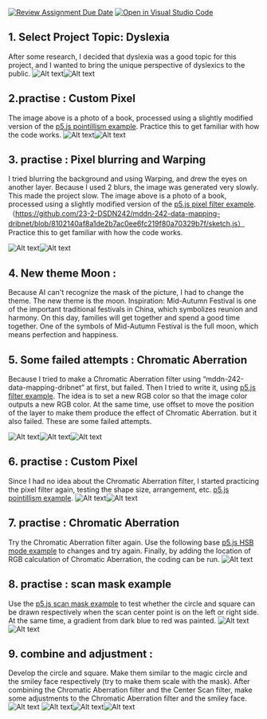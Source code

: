 [![Review Assignment Due Date](https://classroom.github.com/assets/deadline-readme-button-24ddc0f5d75046c5622901739e7c5dd533143b0c8e959d652212380cedb1ea36.svg)](https://classroom.github.com/a/ex6pWDJu)
[![Open in Visual Studio Code](https://classroom.github.com/assets/open-in-vscode-718a45dd9cf7e7f842a935f5ebbe5719a5e09af4491e668f4dbf3b35d5cca122.svg)](https://classroom.github.com/online_ide?assignment_repo_id=15015179&assignment_repo_type=AssignmentRepo)


## 1. Select Project Topic: Dyslexia
After some research, I decided that dyslexia was a good topic for this project, and I wanted to bring the unique perspective of dyslexics to the public.
![Alt text](images/1.jpg)![Alt text](images/1-1.png)


## 2.practise : Custom Pixel

The image above is a photo of a book, processed using a slightly modified version of the [p5.js pointillism example](https://p5js.org/examples/image-pointillism.html). Practice this to get familiar with how the code works.
![Alt text](images/2.png)![Alt text](images/3.jpg)


## 3. practise : Pixel blurring and Warping

I tried blurring the background and using Warping, and drew the eyes on another layer. Because I used 2 blurs, the image was generated very slowly. This made the project slow.
The image above is a photo of a book, processed using a slightly modified version of the [p5.js pixel filter  example](https://github.com/23-2-DSDN242/mddn-242-data-mapping-dribnet/blob/9cf64f5c92846303b5b000cc654f7a2f742d80bb/sketch.js). 
（https://github.com/23-2-DSDN242/mddn-242-data-mapping-dribnet/blob/8102140af8a1de2b7ac0ee6fc219f80a70329b7f/sketch.js）
Practice this to get familiar with how the code works.

![Alt text](images/4.jpg)![Alt text](images/5.png)


## 4. New theme Moon : 

Because AI can't recognize the mask of the picture, I had to change the theme. The new theme is the moon. Inspiration: Mid-Autumn Festival is one of the important traditional festivals in China, which symbolizes reunion and harmony. On this day, families will get together and spend a good time together. One of the symbols of Mid-Autumn Festival is the full moon, which means perfection and happiness.


## 5. Some failed attempts : Chromatic Aberration
Because I tried to make a Chromatic Aberration filter using “mddn-242-data-mapping-dribnet” at first, but failed. Then I tried to write it, using
[p5.js filter  example](https://idmnyu.github.io/p5.js-image/Filters/index.html). 
The idea is to set a new RGB color so that the image color outputs a new RGB color. At the same time, use offset to move the position of the layer to make them produce the effect of Chromatic Aberration.
but it also failed. These are some failed attempts.


![Alt text](images/6.png)![Alt text](images/7.png)![Alt text](images/8.png)


## 6. practise : Custom Pixel

Since I had no idea about the Chromatic Aberration filter, I started practicing the pixel filter again, testing the shape size, arrangement, etc.
[p5.js pointillism example](https://p5js.org/examples/image-pointillism.html).
![Alt text](images/9.png)![Alt text](images/10.png)

## 7. practise : Chromatic Aberration

Try the Chromatic Aberration filter again. Use the following base 
[p5.js HSB mode  example](https://github.com/23-2-DSDN242/mddn-242-data-mapping-dribnet/blob/5bc33701c75acec7899d248b368b3e21315c2e51/sketch.js) to changes and try again.
Finally, by adding the location of RGB calculation of Chromatic Aberration, the coding can be run.
![Alt text](images/11.png)

## 8. practise : scan mask example
Use the 
[p5.js scan mask example](https://github.com/23-2-DSDN242/mddn-242-data-mapping-dribnet/blob/79f02122f235bed44835c835343b9844dc906b10/sketch.js)  to test whether the circle and square can be drawn respectively when the scan center point is on the left or right side. At the same time, a gradient from dark blue to red was painted.
![Alt text](images/12.png)![Alt text](images/13.png)

## 9. combine and adjustment : 
Develop the circle and square. Make them similar to the magic circle and the smiley face respectively (try to make them scale with the mask). After combining the Chromatic Aberration filter and the Center Scan filter, make some adjustments to the Chromatic Aberration filter and the smiley face.
![Alt text](images/14.png)
![Alt text](images/15.png)![Alt text](images/16.png)![Alt text](images/17.png)